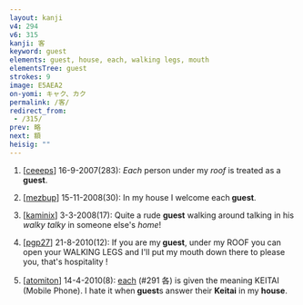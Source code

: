 ```yaml
---
layout: kanji
v4: 294
v6: 315
kanji: 客
keyword: guest
elements: guest, house, each, walking legs, mouth
elementsTree: guest
strokes: 9
image: E5AEA2
on-yomi: キャク、カク
permalink: /客/
redirect_from:
 - /315/
prev: 略
next: 額
heisig: ""
---
```


1) [<a href="http://kanji.koohii.com/profile/ceeeps">ceeeps</a>] 16-9-2007(283): <em>Each</em> person under my <em>roof</em> is treated as a<strong> guest</strong>.

2) [<a href="http://kanji.koohii.com/profile/mezbup">mezbup</a>] 15-11-2008(30): In my house I welcome each<strong> guest</strong>.

3) [<a href="http://kanji.koohii.com/profile/kaminix">kaminix</a>] 3-3-2008(17): Quite a rude <strong>guest</strong> walking around talking in his <em>walky talky</em> in someone else&#039;s <em>home</em>!

4) [<a href="http://kanji.koohii.com/profile/pgp27">pgp27</a>] 21-8-2010(12): If you are my<strong> guest</strong>, under my ROOF you can open your WALKING LEGS and I&#039;ll put my mouth down there to please you, that&#039;s hospitality !

5) [<a href="http://kanji.koohii.com/profile/atomiton">atomiton</a>] 14-4-2010(8): <a href="../v4/291.html">each</a> (#291 各) is given the meaning KEITAI (Mobile Phone). I hate it when<strong> guest</strong>s answer their <strong>Keitai</strong> in my <strong>house</strong>.

